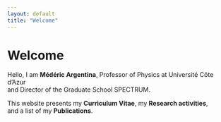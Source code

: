 ```yaml
---
layout: default
title: "Welcome"
---
```


# Welcome

Hello, I am **Médéric Argentina**, Professor of Physics at Université Côte d’Azur  
and Director of the Graduate School SPECTRUM.

This website presents my **Curriculum Vitae**, my **Research activities**,  
and a list of my **Publications**.
